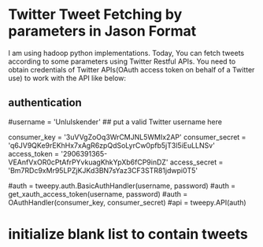 # Twitter Tweet Fetching by parameters in Jason Format

I am using hadoop python implementations. Today, You can fetch tweets according to some parameters using Twitter Restful APIs. You need to obtain credentials of Twitter APIs(OAuth access token on behalf of a Twitter use) to work with the API like below:

##  authentication
#username = 'UnluIskender' ## put a valid Twitter username here

consumer_key = '3uVVgZoOq3WrCMJNL5WMIx2AP'
consumer_secret = 'q6JV9QKe9rEKhHx7xAgR6zpQdSoLyrCw0pfb5jT3l5iEuLLNSv'
access_token = '2906391365-VEAnfVxOR0cPtAfrPYvkuagKhkYpXb6fCP9inDZ'
access_secret = 'Bm7RDc9xMr95LPZjKJKd3BN7sYaz3CF3STR81jdwpi0T5'

#auth     = tweepy.auth.BasicAuthHandler(username, password)
#auth     = get_xauth_access_token(username, password)
#auth    =   OAuthHandler(consumer_key, consumer_secret)
#api      = tweepy.API(auth)
# initialize blank list to contain tweets
